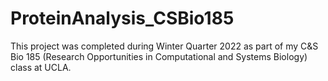 # ProteinAnalysis_CSBio185
This project was completed during Winter Quarter 2022 as part of my C&amp;S Bio 185 (Research Opportunities in Computational and Systems Biology) class at UCLA. 
